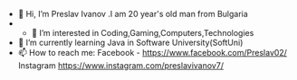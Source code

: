 - 👋 Hi, I’m Preslav Ivanov .I am 20 year's old man from Bulgaria
- - 👀 I’m interested in Coding,Gaming,Computers,Technologies
- 🌱 I’m currently learning Java in Software University(SoftUni)
- 📫 How to reach me: Facebook - https://www.facebook.com/Preslav02/    Instagram https://www.instagram.com/preslavivanov7/
